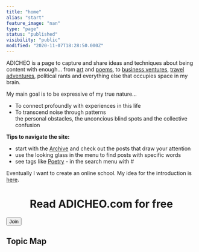 ```yaml
---
title: "home"
alias: "start"
feature_image: "nan"
type: "page"
status: "published"
visibility: "public"
modified: "2020-11-07T18:28:50.000Z"
---
```


<p>ADICHEO is a page to capture and share ideas and techniques about being content with enough... from <a href="__GHOST_URL__/tag/visuals">art</a> and <a href="__GHOST_URL__/tag/poetry">poems</a>, to <a href="__GHOST_URL__/tag/finance">business ventures</a>, <a href="__GHOST_URL__/tag/biographical">travel adventures</a>, political rants and everything else that occupies space in my brain.</p><p>My main goal is to be expressive of my true nature...</p><ul><li>To connect profoundly with experiences in this life</li><li>To transcend noise through patterns <br>the personal obstacles, the unconcious blind spots and the collective confusion</li></ul><p><strong>Tips to navigate the site:</strong></p><ul><li>start with the <a href="__GHOST_URL__/posts">Archive</a> and check out the posts that draw your attention</li><li>use the looking glass in the menu to find posts with specific words</li><li>see tags like <a href="__GHOST_URL__/tag/poetry">Poetry</a> - in the search menu with #</li></ul><p>Eventually I want to create an online school. My idea for the introduction is <a href="__GHOST_URL__/posts/conciousness-community">here</a>.</p>
<!--kg-card-begin: html-->
<h1 style="text-align: center;">Read ADICHEO.com for free</h1>
<button class="button members-subscribe" data-portal="signup">Join</button>
<!--kg-card-end: html-->
<p></p><h2 id="topic-map">Topic Map</h2><p></p><p></p><p></p>
